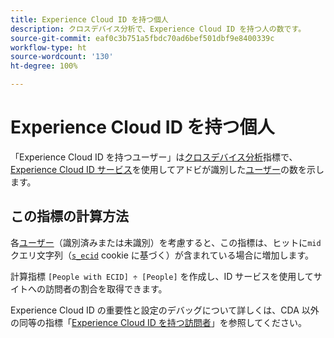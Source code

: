 ```yaml
---
title: Experience Cloud ID を持つ個人
description: クロスデバイス分析で、Experience Cloud ID を持つ人の数です。
source-git-commit: eaf0c3b751a5fbdc70ad6bef501dbf9e8400339c
workflow-type: ht
source-wordcount: '130'
ht-degree: 100%

---
```


# Experience Cloud ID を持つ個人

「Experience Cloud ID を持つユーザー」は[クロスデバイス分析](../cda/overview.md)指標で、[Experience Cloud ID サービス](https://experienceleague.adobe.com/docs/id-service/using/home.html?lang=ja)を使用してアドビが識別した[ユーザー](people.md)の数を示します。

## この指標の計算方法

各[ユーザー](people.md)（識別済みまたは未識別）を考慮すると、この指標は、ヒットに`mid`クエリ文字列（[`s_ecid`](https://experienceleague.adobe.com/docs/core-services/interface/ec-cookies/cookies-analytics.html?lang=ja) cookie に基づく）が含まれている場合に増加します。

計算指標 `[People with ECID] ÷ [People]` を作成し、ID サービスを使用してサイトへの訪問者の割合を取得できます。

Experience Cloud ID の重要性と設定のデバッグについて詳しくは、CDA 以外の同等の指標「[Experience Cloud ID を持つ訪問者](visitors-with-ecid.md)」を参照してください。
